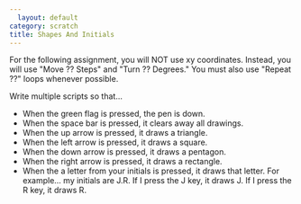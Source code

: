 ```yaml
---
  layout: default
category: scratch
title: Shapes And Initials
---
```


For the following assignment, you will NOT use xy coordinates. Instead, you will use "Move ?? Steps" and "Turn ?? Degrees." You must also use "Repeat ??" loops whenever possible.

Write multiple scripts so that...
  -  When the green flag is pressed, the pen is down.
  -  When the space bar is pressed, it clears away all drawings.
  -  When the up arrow is pressed, it draws a triangle.
  -  When the left arrow is pressed, it draws a square.
  -  When the down arrow is pressed, it draws a pentagon.
  -  When the right arrow is pressed, it draws a rectangle.
  -  When the a letter from your initials is pressed, it draws that letter. For example... my initials are J.R. If I press the J key, it draws J. If I press the R key, it draws R.

